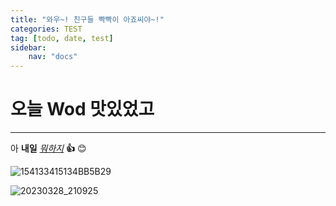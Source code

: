 ```yaml
---
title: "와우~! 친구들 빡빡이 아죠씨야~!"
categories: TEST
tag: [todo, date, test]
sidebar:
    nav: "docs"
---
```


# 오늘 Wod 맛있었고 

---

아 **내일** <u>_뭐하지_</u> **👍** 😊


![154133415134BB5B29](https://user-images.githubusercontent.com/58872932/229145879-5471571b-a781-4f38-a849-cc01264bf410.jpg)




![20230328_210925](https://user-images.githubusercontent.com/58872932/229145843-4b3a0328-ae2b-4056-be19-7f21bce2189a.jpg)
